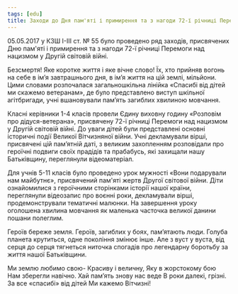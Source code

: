 ```yaml
---
tags: [edu]
title: Заходи до Дня пам'яті і примирення та з нагоди 72-ї річниці Перемоги над нацизмом у Другій світовій війні
---
```


05.05.2017 у КЗШ І-ІІІ ст. № 55 було проведено ряд заходів, присвячених Дню пам'яті і примирення та з нагоди 72-ї річниці Перемоги над нацизмом у Другій світовій війні.

Безсмертя! Яке коротке життя і яке вічне слово! Їх, хто прийняв вогонь на себе в ім’я завтрашнього дня, в ім’я життя на цій землі, мільйони. Цими словами розпочалася загальношкільна лінійка «Спасибі від дітей ми скажемо ветеранам», де було представлено виступ шкільної агітбригади, учні вшановували пам’ять загиблих хвилиною мовчання.

Класні керівники 1-4 класів провели Єдину виховну годину «Розповім про дідуся-ветерана», присвячену 72-ї річниці Перемоги над нацизмом у Другій світовій війні. До уваги дітей були представлені основні історичні події Великої Вітчизняної війни. Учні декламували вірші, присвячені цій пам’ятній даті, з великим захопленням розповідали про героїчні подвиги своїх прадідів та прабабусь, які захищали нашу Батьківщину, переглянули відеоматеріал.

Для учнів 5-11 класів було проведено урок мужності «Вони подарували нам майбутнє», присвячений пам'яті жертв Другої світової війни. Діти ознайомилися з героїчними сторінками історії нашої країни, переглянули відеозапис про воєнні роки, декламували вірші, продемонстрували тематичні малюнки. На завершення уроку оголошена хвилина мовчання як маленька часточка великої данини пошани полеглим.

Героїв береже земля. Героїв, загиблих у боях, пам’ятають люди. Голуба планета крутиться, одне покоління змінює інше. Але з вуст у вуста, від серця до серця тягнеться ниточка спогадів про легендарну боротьбу за життя нашої Батьківщини.

Ми землю любимо свою- Красиву і величну, Яку в жорстокому бою Нам зберегли навічно. Хай пам’ять знову нас веде В роки далекі, грізні. За все «спасибі» від дітей Ми кажемо Вітчизні!

<slideshow id="72157680720485562"></slideshow>
